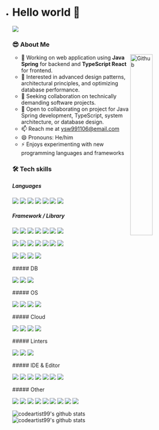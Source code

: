 - # Hello world 👋</br>

  <img src="https://github-profile-trophy.vercel.app/?username=codeartist99&theme=flat)](https://github.com/codeartist99/github-profile-trophy&column=9" />

  ### 😎 About Me

  <img width="35%" align="right" alt="Github" src="https://user-images.githubusercontent.com/48678280/88862734-4903af80-d201-11ea-968b-9c939d88a37c.gif" />

  - 🔭 Working on web application using **Java Spring** for backend and **TypeScript React** for frontend.
  - 🌱 Interested in advanced design patterns, architectural principles, and optimizing database performance.
  - 👯 Seeking collaboration on technically demanding software projects.
  - 💬 Open to collaborating on project for Java Spring development, TypeScript, system architecture, or database design.
  - 📫 Reach me at ysw991106@email.com
  - 😄 Pronouns: He/him
  - ⚡ Enjoys experimenting with new programming languages and frameworks

  ### 🛠 Tech skills

  ##### Languages

  <p>
  <img src="https://img.shields.io/badge/java-%23ED8B00.svg?style=for-the-badge&logo=openjdk&logoColor=white"  /> 
  <img src="https://img.shields.io/badge/JavaScript-323330?style=for-the-badge&logo=javascript&logoColor=F7DF1E"  /> 
  <img src="https://img.shields.io/badge/TypeScript-007ACC?style=for-the-badge&logo=typescript&logoColor=white"  /> 
  <img src="https://img.shields.io/badge/json-5E5C5C?style=for-the-badge&logo=json&logoColor=white"  /> 
  <img src="https://img.shields.io/badge/Markdown-000000?style=for-the-badge&logo=markdown&logoColor=white"  />
  <img src="https://img.shields.io/badge/C-00599C?style=for-the-badge&logo=c&logoColor=white"  /> 
  <img src="https://img.shields.io/badge/Python-FFD43B?style=for-the-badge&logo=python&logoColor=blue"  />    
  </p>
  
  ##### Framework / Library
  
  <div>
  <p>
  <img src="https://img.shields.io/badge/gradle-02303A?style=for-the-badge&logo=gradle&logoColor=white"  /> 
  <img src="https://img.shields.io/badge/Spring-6DB33F?style=for-the-badge&logo=spring&logoColor=white"  /> 
  <img src="https://img.shields.io/badge/Spring_Boot-F2F4F9?style=for-the-badge&logo=spring-boot"  /> 
  <img src="https://img.shields.io/badge/Spring_Security-6DB33F?style=for-the-badge&logo=Spring-Security&logoColor=white"  /> 
  <img src="https://img.shields.io/badge/Junit5-25A162?style=for-the-badge&logo=junit5&logoColor=white"  /> 
  <img src="https://img.shields.io/badge/JWT-000000?style=for-the-badge&logo=JSON%20web%20tokens&logoColor=white"  /> 
  <img src="https://img.shields.io/badge/Docker-2CA5E0?style=for-the-badge&logo=docker&logoColor=white"  /> 
  </p>
  <p>
  <img src="https://img.shields.io/badge/Node%20js-339933?style=for-the-badge&logo=nodedotjs&logoColor=white"  /> 
  <img src="https://img.shields.io/badge/ts--node-3178C6?style=for-the-badge&logo=ts-node&logoColor=white"  /> 
  <img src="https://img.shields.io/badge/npm-CB3837?style=for-the-badge&logo=npm&logoColor=white"  /> 
  <img src="https://img.shields.io/badge/Yarn-2C8EBB?style=for-the-badge&logo=yarn&logoColor=white"  /> 
  <img src="https://img.shields.io/badge/bun-282a36?style=for-the-badge&logo=bun&logoColor=fbf0df"  /> 
  <img src="https://img.shields.io/badge/Express%20js-000000?style=for-the-badge&logo=express&logoColor=white"  /> 
  <img src="https://img.shields.io/badge/nestjs-E0234E?style=for-the-badge&logo=nestjs&logoColor=white"  /> 
  </p>
  <p>
  <img src="https://img.shields.io/badge/React-20232A?style=for-the-badge&logo=react&logoColor=61DAFB"  /> 
  <img src="https://img.shields.io/badge/Tailwind_CSS-38B2AC?style=for-the-badge&logo=tailwind-css&logoColor=white"  /> 
  <img src="https://img.shields.io/badge/daisyUI-1ad1a5?style=for-the-badge&logo=daisyui&logoColor=white"  /> 
  <img src="https://img.shields.io/badge/axios-671ddf?&style=for-the-badge&logo=axios&logoColor=white"  /> 
  </p>
  </div>
  ##### DB
  
  <p>
  <img src="https://img.shields.io/badge/MariaDB-003545?style=for-the-badge&logo=mariadb&logoColor=white"  /> 
  <img src="https://img.shields.io/badge/MySQL-005C84?style=for-the-badge&logo=mysql&logoColor=white"  /> 
  <img src="https://img.shields.io/badge/Oracle-F80000?style=for-the-badge&logo=Oracle&logoColor=white"  /> 
  </p>
  ##### OS
  
  <p>
  <img src="https://img.shields.io/badge/mac%20os-000000?style=for-the-badge&logo=apple&logoColor=white"  /> 
  <img src="https://img.shields.io/badge/Linux-FCC624?style=for-the-badge&logo=linux&logoColor=black"  /> 
  <img src="https://img.shields.io/badge/Ubuntu-E95420?style=for-the-badge&logo=ubuntu&logoColor=white"  /> 
  <img src="https://img.shields.io/badge/Windows-0078D6?style=for-the-badge&logo=windows&logoColor=white"  /> 
  </p>
  ##### Cloud
  
  <p>
  <img src="https://img.shields.io/badge/Amazon_AWS-FF9900?style=for-the-badge&logo=amazonaws&logoColor=white"  /> 
  <img src="https://img.shields.io/badge/Google_Cloud-4285F4?style=for-the-badge&logo=google-cloud&logoColor=white"  /> 
  <img src="https://img.shields.io/badge/firebase-ffca28?style=for-the-badge&logo=firebase&logoColor=black"  /> 
  <img src="https://img.shields.io/badge/Vercel-000000?style=for-the-badge&logo=vercel&logoColor=white"  /> 
  </p>
  ##### Linters
  
  <p>
  <img src="https://img.shields.io/badge/eslint-3A33D1?style=for-the-badge&logo=eslint&logoColor=white"  /> 
  <img src="https://img.shields.io/badge/prettier-1A2C34?style=for-the-badge&logo=prettier&logoColor=F7BA3E"  /> 
  <img src="https://img.shields.io/badge/SonarLint-CB2029?style=for-the-badge&logo=sonarlint&logoColor=white"  /> 
  </p>
  ##### IDE & Editor
  
  <p>
  <img src="https://img.shields.io/badge/IntelliJ_IDEA-000000.svg?style=for-the-badge&logo=intellij-idea&logoColor=white"  /> 
  <img src="https://img.shields.io/badge/NeoVim-%2357A143.svg?&style=for-the-badge&logo=neovim&logoColor=white"  /> 
  <img src="https://img.shields.io/badge/VIM-%2311AB00.svg?&style=for-the-badge&logo=vim&logoColor=white"  /> 
  <img src="https://img.shields.io/badge/VSCode-0078D4?style=for-the-badge&logo=visual%20studio%20code&logoColor=white"  /> 
  <img src="https://img.shields.io/badge/Visual_Studio-5C2D91?style=for-the-badge&logo=visual%20studio&logoColor=white"  /> 
  <img src="https://img.shields.io/badge/WebStorm-000000?style=for-the-badge&logo=WebStorm&logoColor=white"  /> 
  <img src="https://img.shields.io/badge/Xcode-007ACC?style=for-the-badge&logo=Xcode&logoColor=white"  /> 
  </p>
  ##### Other
  
  <p>
  <img src="https://img.shields.io/badge/GIT-E44C30?style=for-the-badge&logo=git&logoColor=white"  />
  <img src="https://img.shields.io/badge/Postman-FF6C37?style=for-the-badge&logo=Postman&logoColor=white"  /> 
  <img src="https://img.shields.io/badge/Figma-F24E1E?style=for-the-badge&logo=figma&logoColor=white"  /> 
  <img src="https://img.shields.io/badge/Jira-0052CC?style=for-the-badge&logo=Jira&logoColor=white"  /> 
  <img src="https://img.shields.io/badge/Trello-0052CC?style=for-the-badge&logo=trello&logoColor=white"  /> 
  <img src="https://img.shields.io/badge/Slack-4A154B?style=for-the-badge&logo=slack&logoColor=white"  /> 
  <img src="https://img.shields.io/badge/Microsoft_Teams-6264A7?style=for-the-badge&logo=microsoft-teams&logoColor=white"  /> 
  <img src="https://img.shields.io/badge/Notion-000000?style=for-the-badge&logo=notion&logoColor=white"  /> 
  <img src="https://img.shields.io/badge/Obsidian-483699?style=for-the-badge&logo=Obsidian&logoColor=white"  /> 
  </p>
  
  ![codeartist99's github stats](https://github-readme-stats.vercel.app/api?username=codeartist99&show_icons=true)
  ![codeartist99's github stats](https://github-readme-stats.vercel.app/api/top-langs/?username=codeartist99&show_icons=true&hide_border=true&title_color=004386&icon_color=004386&layout=compact)
  
  <!--
  **codeartitect/codeartitect** is a ✨ _special_ ✨ repository because its `README.md` (this file" /> appears on your GitHub profile.
  
  Here are some ideas to get you started:
  
  - 🔭 I’m currently working on ...
  - 🌱 I’m currently learning ...
  - 👯 I’m looking to collaborate on ...
  - 🤔 I’m looking for help with ...
  - 💬 Ask me about ...
  - 📫 How to reach me: ...
  - 😄 Pronouns: ...
  - ⚡ Fun fact: ... -->
